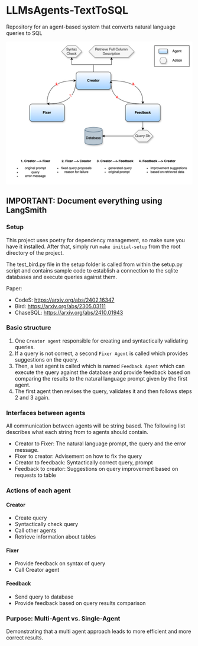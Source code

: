 # LLMsAgents-TextToSQL
Repository for an agent-based system that converts natural language queries to SQL

![Architecture](./documents/LLM%20and%20Agents.png)

## IMPORTANT: Document everything using LangSmith

### Setup
This project uses poetry for dependency management, so make sure you have it installed. After that, simply run `make initial-setup` from the root directory of the project.

The test_bird.py file in the setup folder is called from within the setup.py script and contains sample code to establish a connection to the sqlite databases and execute queries against them.

Paper:

- CodeS: https://arxiv.org/abs/2402.16347
- Bird: https://arxiv.org/abs/2305.03111
- ChaseSQL: https://arxiv.org/abs/2410.01943

### Basic structure
1. One `Creator agent` responsible for creating and syntactically validating queries.
2. If a query is not correct, a second `Fixer Agent` is called which provides suggestions on the query. 
3. Then, a last agent is called which is named `Feedback Agent` which can execute the query against the database and provide feedback based on comparing the results to the natural language prompt given by the first agent. 
4. The first agent then revises the query, validates it and then follows steps 2 and 3 again.

### Interfaces between agents
All communication between agents will be string based. The following list describes what each string from to agents should contain.
- Creator to Fixer: The natural language prompt, the query and the error message.
- Fixer to creator: Advisement on how to fix the query
- Creator to feedback: Syntactically correct query, prompt
- Feedback to creator: Suggestions on query improvement based on requests to table

### Actions of each agent
#### Creator
- Create query
- Syntactically check query
- Call other agents
- Retrieve information about tables
#### Fixer
- Provide feedback on syntax of query
- Call Creator agent
#### Feedback
- Send query to database
- Provide feedback based on query results comparison

### Purpose: Multi-Agent vs. Single-Agent
Demonstrating that a multi agent approach leads to more efficient and more correct results.